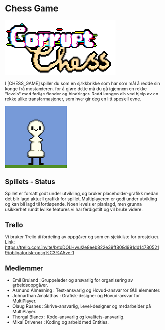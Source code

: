 # Chess Game
![alt text](ReadMeAssets/corruptChess.png)

I [CHESS_GAME] spiller du som en sjakkbrikke som har som mål å redde sin konge frå mostanderen.
for å gjøre dette må du gå igjennom en rekke "levels" med farlige fiender og hindringer.
Redd kongen din ved hjelp av en rekke ulike transformasjoner, som hver gir deg en litt spesiell evne.

<img src="ReadMeAssets/pawnboi.gif" width="200" heigth="200">

## Spillets - Status
Spillet er forsatt godt under utvikling, og bruker placeholder-grafikk medan det blir lagd aktuell grafikk for spillet.
Multiplayeren er godt under utvikling og kan bli lagd til fortløpende.
Noen levels er planlagd, men grunna usikkerhet rundt hvilke features vi har ferdigstilt og vil bruke videre.


## Trello
Vi bruker Trello til fordeling av oppgåver og som en sjekkliste for prosjektet.
Link:
https://trello.com/invite/b/toDOLHwu/2e8eeb822e39ff808d991dd147805219/obligatorisk-oppg%C3%A5ve-1

## Medlemmer
- Emil Bruland : Gruppeleder og ansvarlig for organisering av arbeidsoppgåver.
- Åsmund Almenning : Test-ansvarlig og Hovud-ansvar for GUI elementer.
- Johnarthan Amalathas : Grafisk-designer og Hovud-ansvar for MultiPlayer.
- Olaug Rusnes : Skrive-ansvarlig, Level-designer og medarbeider på MultiPlayer.
- Thorgal Blanco : Kode-ansvarlig og kvalitets-ansvarlig.
- Mikal Drivenes : Koding og arbeid med Entities.
